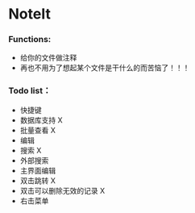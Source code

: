 NoteIt
=======

### Functions:
* 给你的文件做注释
* 再也不用为了想起某个文件是干什么的而苦恼了！！！


### Todo list：
* 快捷键
* 数据库支持 X
* 批量查看 X
* 编辑
* 搜索 X
* 外部搜索
* 主界面编辑
* 双击跳转 X
* 双击可以删除无效的记录 X
* 右击菜单